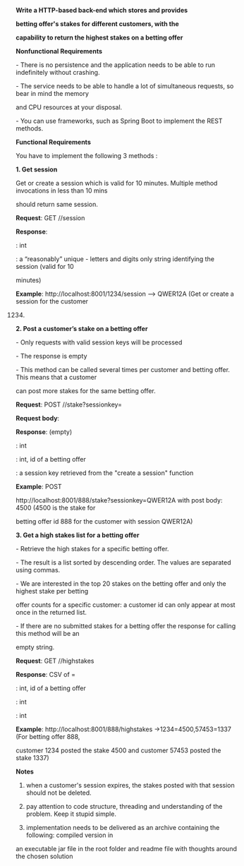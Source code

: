 **Write a HTTP-based back-end which stores and provides**

**betting offer's stakes for different customers, with the**

**capability to return the highest stakes on a betting offer**

**Nonfunctional Requirements**

\- There is no persistence and the application needs to be able to run indefinitely without crashing. 

\- The service needs to be able to handle a lot of simultaneous requests, so bear in mind the memory

and CPU resources at your disposal. 

\- You can use frameworks, such as Spring Boot to implement the REST methods. 

**Functional Requirements**

You have to implement the following 3 methods :

**1. Get session**

Get or create a session which is valid for 10 minutes. Multiple method invocations in less than 10 mins

should return same session. 

**Request**: GET /<customerid>/session

**Response**: <sessionkey>

<customerid>: int

<sessionkey>: a “reasonably” unique - letters and digits only string identifying the session (valid for 10

minutes)

**Example**: http://localhost:8001/1234/session --> QWER12A (Get or create a session for the customer

1234)

**2. Post a customer’s stake on a betting offer**

\- Only requests with valid session keys will be processed

\- The response is empty

\- This method can be called several times per customer and betting offer. This means that a customer

can post more stakes for the same betting offer. 

**Request**: POST /<betofferid>/stake?sessionkey=<sessionkey>

**Request body**: <stake>

**Response**: (empty)

<stake>: int

<betofferid>: int, id of a betting offer

<sessionkey>: a session key retrieved from the "create a session" function

**Example**: POST

http://localhost:8001/888/stake?sessionkey=QWER12A with post body: 4500 (4500 is the stake for

betting offer id 888 for the customer with session QWER12A)

**3. Get a high stakes list for a betting offer**

\- Retrieve the high stakes for a specific betting offer. 

\- The result is a list sorted by descending order. The values are separated using commas. 

\- We are interested in the top 20 stakes on the betting offer and only the highest stake per betting

offer counts for a specific customer: a customer id can only appear at most once in the returned list. 

\- If there are no submitted stakes for a betting offer the response for calling this method will be an

empty string. 

**Request**: GET /<betofferid>/highstakes

**Response**: CSV of <customerid>=<stake>

<betofferid>: int, id of a betting offer

<stake>: int

<customerid>: int

**Example**: http://localhost:8001/888/highstakes ->1234=4500,57453=1337 (For betting offer 888, 

customer 1234 posted the stake 4500 and customer 57453 posted the stake 1337)

**Notes**

1. when a customer's session expires, the stakes posted with that session should not be deleted. 

2. pay attention to code structure, threading and understanding of the problem. Keep it stupid simple. 

3. implementation needs to be delivered as an archive containing the following: compiled version in

an executable jar file in the root folder and readme file with thoughts around the chosen solution
